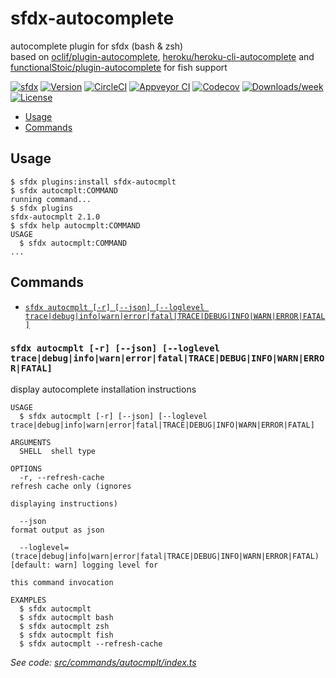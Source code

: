 # sfdx-autocomplete

autocomplete plugin for sfdx (bash & zsh)  
based on [oclif/plugin-autocomplete](https://github.com/oclif/plugin-autocomplete), [heroku/heroku-cli-autocomplete](https://github.com/heroku/heroku-cli-autocomplete) and [functionalStoic/plugin-autocomplete](https://github.com/functionalStoicplugin-autocomplete/tree/fish-autocomplete-test) for fish support

[![sfdx](https://img.shields.io/badge/cli-sfdx-brightgreen.svg)](https://developer.salesforce.com/tools/sfdxcli)
[![Version](https://img.shields.io/npm/v/sfdx-autocmplt.svg)](https://npmjs.org/package/sfdx-autocmplt)
[![CircleCI](https://circleci.com/gh/jayree/sfdx-autocomplete-plugin.svg?style=shield)](https://circleci.com/gh/jayree/sfdx-autocomplete-plugin)
[![Appveyor CI](https://ci.appveyor.com/api/projects/status/github/jayree/sfdx-autocomplete-plugin?branch=master&svg=true)](https://ci.appveyor.com/project/jayree/sfdx-autocomplete-plugin/branch/master)
[![Codecov](https://codecov.io/gh/jayree/sfdx-autocomplete-plugin/branch/master/graph/badge.svg)](https://codecov.io/gh/jayree/sfdx-autocomplete-plugin)
[![Downloads/week](https://img.shields.io/npm/dw/sfdx-autocmplt.svg)](https://npmjs.org/package/sfdx-autocmplt)
[![License](https://img.shields.io/npm/l/sfdx-autocmplt.svg)](https://github.com/jayree/sfdx-autocomplete-plugin/blob/master/package.json)

<!-- toc -->
* [Usage](#usage)
* [Commands](#commands)
<!-- tocstop -->

## Usage

<!-- usage -->
```sh-session
$ sfdx plugins:install sfdx-autocmplt
$ sfdx autocmplt:COMMAND
running command...
$ sfdx plugins
sfdx-autocmplt 2.1.0
$ sfdx help autocmplt:COMMAND
USAGE
  $ sfdx autocmplt:COMMAND
...
```
<!-- usagestop -->

## Commands
<!-- commands -->
* [`sfdx autocmplt [-r] [--json] [--loglevel trace|debug|info|warn|error|fatal|TRACE|DEBUG|INFO|WARN|ERROR|FATAL]`](#sfdx-autocmplt--r---json---loglevel-tracedebuginfowarnerrorfataltracedebuginfowarnerrorfatal)

### `sfdx autocmplt [-r] [--json] [--loglevel trace|debug|info|warn|error|fatal|TRACE|DEBUG|INFO|WARN|ERROR|FATAL]`

display autocomplete installation instructions

```
USAGE
  $ sfdx autocmplt [-r] [--json] [--loglevel trace|debug|info|warn|error|fatal|TRACE|DEBUG|INFO|WARN|ERROR|FATAL]

ARGUMENTS
  SHELL  shell type

OPTIONS
  -r, --refresh-cache                                                               refresh cache only (ignores
                                                                                    displaying instructions)

  --json                                                                            format output as json

  --loglevel=(trace|debug|info|warn|error|fatal|TRACE|DEBUG|INFO|WARN|ERROR|FATAL)  [default: warn] logging level for
                                                                                    this command invocation

EXAMPLES
  $ sfdx autocmplt
  $ sfdx autocmplt bash
  $ sfdx autocmplt zsh
  $ sfdx autocmplt fish
  $ sfdx autocmplt --refresh-cache
```

_See code: [src/commands/autocmplt/index.ts](https://github.com/jayree/sfdx-autocomplete-plugin/blob/v2.1.0/src/commands/autocmplt/index.ts)_
<!-- commandsstop -->
